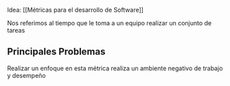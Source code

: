 Idea: [[Métricas para el desarrollo de Software]]

Nos referimos al tiempo que le toma a un equipo realizar un conjunto de tareas

## Principales Problemas
Realizar un enfoque en esta métrica realiza un ambiente negativo de trabajo y desempeño
